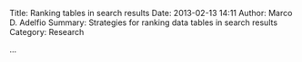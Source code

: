 Title: Ranking tables in search results
Date: 2013-02-13 14:11
Author: Marco D. Adelfio
Summary: Strategies for ranking data tables in search results
Category: Research

...
